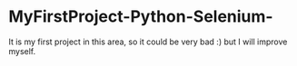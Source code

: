 # MyFirstProject-Python-Selenium-
It is my first project in this area, so it could be very bad :) but I will improve myself.
